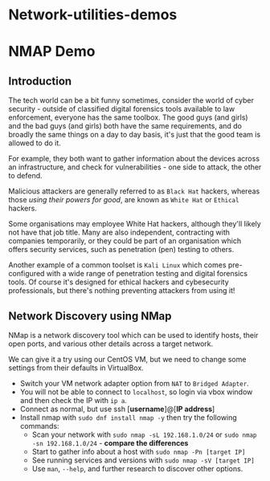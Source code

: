 # Network-utilities-demos

# NMAP Demo

## Introduction

The tech world can be a bit funny sometimes, consider the world of cyber security - outside of classified digital forensics tools available to law enforcement, everyone has the same toolbox. The good guys (and girls) and the bad guys (and girls) both have the same requirements, and do broadly the same things on a day to day basis, it's just that the good team is allowed to do it. 

For example, they both want to gather information about the devices across an infrastructure, and check for vulnerabilities - one side to attack, the other to defend.

Malicious attackers are generally referred to as `Black Hat` hackers, whereas those *using their powers for good*, are known as `White Hat` or `Ethical` hackers.

Some organisations may employee White Hat hackers, although they'll likely not have that job title. Many are also independent, contracting with companies temporarily, or they could be part of an organisation which offers security services, such as penetration (pen) testing to others.

Another example of a common toolset is `Kali Linux` which comes pre-configured with a wide range of penetration testing and digital forensics tools. Of course it's designed for ethical hackers and cybesecurity professionals, but there's nothing preventing attackers from using it!

## Network Discovery using NMap

NMap is a network discovery tool which can be used to identify hosts, their open ports, and various other details across a target network. 

We can give it a try using our CentOS VM, but we need to change some settings from their defaults in VirtualBox. 

- Switch your VM network adapter option from `NAT` to `Bridged Adapter`.
- You will not be able to connect to `localhost`, so login via vbox window and then check the IP with `ip a`.
- Connect as normal, but use ssh [**username**]@[**IP address**]
- Install nmap with `sudo dnf install nmap -y` then try the following commands:
    - Scan your network with `sudo nmap -sL 192.168.1.0/24` or `sudo nmap -sn 192.168.1.0/24` - **compare the differences**
    - Start to gather info about a host with `sudo nmap -Pn [target IP]`
    - See running services and versions with `sudo nmap -sV [target IP]`
    - Use `man`, `--help`, and further research to discover other options.
